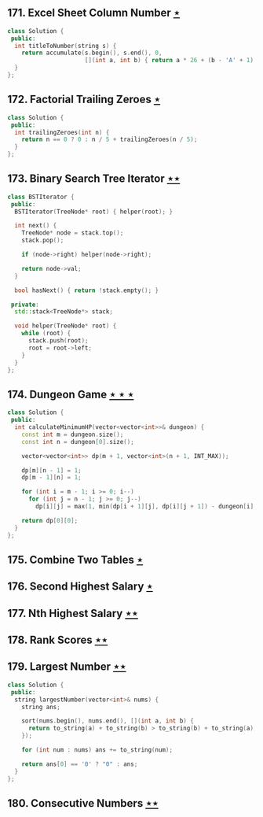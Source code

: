 ## 171. Excel Sheet Column Number [$\star$](https://leetcode.com/problems/excel-sheet-column-number)

```cpp
class Solution {
 public:
  int titleToNumber(string s) {
    return accumulate(s.begin(), s.end(), 0,
                      [](int a, int b) { return a * 26 + (b - 'A' + 1); });
  }
};
```

## 172. Factorial Trailing Zeroes [$\star$](https://leetcode.com/problems/factorial-trailing-zeroes)

```cpp
class Solution {
 public:
  int trailingZeroes(int n) {
    return n == 0 ? 0 : n / 5 + trailingZeroes(n / 5);
  }
};
```

## 173. Binary Search Tree Iterator [$\star\star$](https://leetcode.com/problems/binary-search-tree-iterator)

```cpp
class BSTIterator {
 public:
  BSTIterator(TreeNode* root) { helper(root); }

  int next() {
    TreeNode* node = stack.top();
    stack.pop();

    if (node->right) helper(node->right);

    return node->val;
  }

  bool hasNext() { return !stack.empty(); }

 private:
  std::stack<TreeNode*> stack;

  void helper(TreeNode* root) {
    while (root) {
      stack.push(root);
      root = root->left;
    }
  }
};
```

## 174. Dungeon Game [$\star\star\star$](https://leetcode.com/problems/dungeon-game)

```cpp
class Solution {
 public:
  int calculateMinimumHP(vector<vector<int>>& dungeon) {
    const int m = dungeon.size();
    const int n = dungeon[0].size();

    vector<vector<int>> dp(m + 1, vector<int>(n + 1, INT_MAX));

    dp[m][n - 1] = 1;
    dp[m - 1][n] = 1;

    for (int i = m - 1; i >= 0; i--)
      for (int j = n - 1; j >= 0; j--)
        dp[i][j] = max(1, min(dp[i + 1][j], dp[i][j + 1]) - dungeon[i][j]);

    return dp[0][0];
  }
};
```

## 175. Combine Two Tables [$\star$](https://leetcode.com/problems/combine-two-tables)

## 176. Second Highest Salary [$\star$](https://leetcode.com/problems/second-highest-salary)

## 177. Nth Highest Salary [$\star\star$](https://leetcode.com/problems/nth-highest-salary)

## 178. Rank Scores [$\star\star$](https://leetcode.com/problems/rank-scores)

## 179. Largest Number [$\star\star$](https://leetcode.com/problems/largest-number)

```cpp
class Solution {
 public:
  string largestNumber(vector<int>& nums) {
    string ans;

    sort(nums.begin(), nums.end(), [](int a, int b) {
      return to_string(a) + to_string(b) > to_string(b) + to_string(a);
    });

    for (int num : nums) ans += to_string(num);

    return ans[0] == '0' ? "0" : ans;
  }
};
```

## 180. Consecutive Numbers [$\star\star$](https://leetcode.com/problems/consecutive-numbers)
